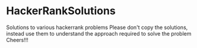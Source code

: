 # HackerRankSolutions
Solutions to various hackerrank problems
Please don't copy the solutions, instead use them to understand the approach required to solve the problem
Cheers!!!
